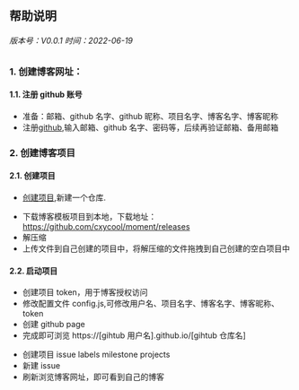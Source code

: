 ## 帮助说明

###### 版本号：V0.0.1 时间：2022-06-19

### 1. 创建博客网址：

#### 1.1. 注册 github 账号

- 准备：邮箱、github 名字、github 昵称、项目名字、博客名字、博客昵称
- 注册[github](https://github.com/),输入邮箱、github 名字、密码等，后续再验证邮箱、备用邮箱

### 2. 创建博客项目

#### 2.1. 创建项目

- [创建项目](https://github.com/new),新建一个仓库.

* 下载博客模板项目到本地，下载地址：https://github.com/cxycool/moment/releases
* 解压缩
* 上传文件到自己创建的项目中，将解压缩的文件拖拽到自己创建的空白项目中

#### 2.2. 启动项目

- 创建项目 token，用于博客授权访问
- 修改配置文件 config.js,可修改用户名、项目名字、博客名字、博客昵称、token
- 创建 github page
- 完成即可浏览 https://[gihtub 用户名].github.io/[gihtub 仓库名]

* 创建项目 issue labels milestone projects
* 新建 issue
* 刷新浏览博客网址，即可看到自己的博客
